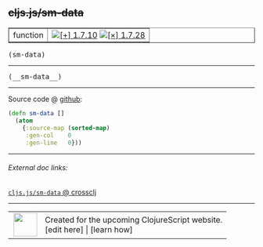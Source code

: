 ## ~~cljs.js/sm-data~~



 <table border="1">
<tr>
<td>function</td>
<td><a href="https://github.com/cljsinfo/cljs-api-docs/tree/1.7.10"><img valign="middle" alt="[+] 1.7.10" title="Added in 1.7.10" src="https://img.shields.io/badge/+-1.7.10-lightgrey.svg"></a> <a href="https://github.com/cljsinfo/cljs-api-docs/tree/1.7.28"><img valign="middle" alt="[×] 1.7.28" title="Removed in 1.7.28" src="https://img.shields.io/badge/×-1.7.28-red.svg"></a> </td>
</tr>
</table>

<samp>(sm-data)</samp><br>

---

 <samp>
(__sm-data__)<br>
</samp>

---







Source code @ [github]():

```clj
(defn sm-data []
  (atom
    {:source-map (sorted-map)
     :gen-col    0
     :gen-line   0}))
```

<!--
Repo - tag - source tree - lines:

 <pre>

</pre>

-->

---



###### External doc links:

[`cljs.js/sm-data` @ crossclj](http://crossclj.info/fun/cljs.js.cljs/sm-data.html)<br>

---

 <table>
<tr><td>
<img valign="middle" align="right" width="48px" src="http://i.imgur.com/Hi20huC.png">
</td><td>
Created for the upcoming ClojureScript website.<br>
[edit here] | [learn how]
</td></tr></table>

[edit here]:https://github.com/cljsinfo/cljs-api-docs/blob/master/cljsdoc/cljs.js/sm-data.cljsdoc
[learn how]:https://github.com/cljsinfo/cljs-api-docs/wiki/cljsdoc-files

<!--

This information was too distracting to show to readers, but I'll leave it
commented here since it is helpful to:

- pretty-print the data used to generate this document
- and show how to retrieve that data



The API data for this symbol:

```clj
{:ns "cljs.js",
 :name "sm-data",
 :signature ["[]"],
 :history [["+" "1.7.10"] ["-" "1.7.28"]],
 :type "function",
 :full-name-encode "cljs.js/sm-data",
 :source {:code "(defn sm-data []\n  (atom\n    {:source-map (sorted-map)\n     :gen-col    0\n     :gen-line   0}))",
          :title "Source code",
          :repo "clojurescript",
          :tag "r1.7.10",
          :filename "src/main/cljs/cljs/js.cljs",
          :lines [122 126]},
 :usage ["(sm-data)"],
 :full-name "cljs.js/sm-data",
 :removed {:in "1.7.28", :last-seen "1.7.10"}}

```

Retrieve the API data for this symbol:

```clj
;; from Clojure REPL
(require '[clojure.edn :as edn])
(-> (slurp "https://raw.githubusercontent.com/cljsinfo/cljs-api-docs/catalog/cljs-api.edn")
    (edn/read-string)
    (get-in [:symbols "cljs.js/sm-data"]))
```

-->
